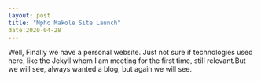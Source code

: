 ```yaml
---
layout: post
title: "Mpho Makole Site Launch"
date:2020-04-28
---
```

Well, Finally we have a personal website. Just not sure if technologies used here, like the Jekyll whom I am meeting for the first time, 
still relevant.But we will see, always wanted a blog, but again we will see.
